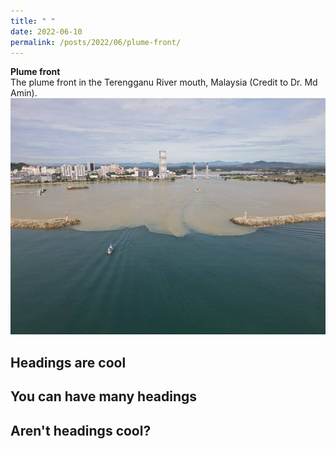 ```yaml
---
title: " "
date: 2022-06-10
permalink: /posts/2022/06/plume-front/
---
```

**Plume front** <br>The plume front in the Terengganu River mouth, Malaysia (Credit to Dr. Md Amin). <br/><img src='/images/front.png'>  

## Headings are cool

## You can have many headings  
## Aren't headings cool?
